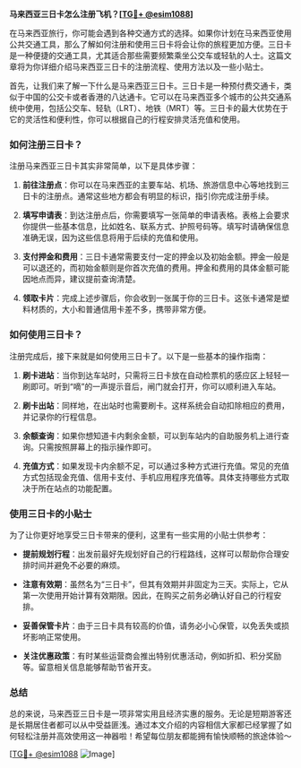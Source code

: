 **马来西亚三日卡怎么注册飞机？[[TG💪+ @esim1088](https://t.me/s/esim1088)]**

在马来西亚旅行，你可能会遇到各种交通方式的选择。如果你计划在马来西亚使用公共交通工具，那么了解如何注册和使用三日卡将会让你的旅程更加方便。三日卡是一种便捷的交通工具，尤其适合那些需要频繁乘坐公交车或轻轨的人士。这篇文章将为你详细介绍马来西亚三日卡的注册流程、使用方法以及一些小贴士。

首先，让我们来了解一下什么是马来西亚三日卡。三日卡是一种预付费交通卡，类似于中国的公交卡或者香港的八达通卡。它可以在马来西亚多个城市的公共交通系统中使用，包括公交车、轻轨（LRT）、地铁（MRT）等。三日卡的最大优势在于它的灵活性和便利性，你可以根据自己的行程安排灵活充值和使用。

### 如何注册三日卡？

注册马来西亚三日卡其实非常简单，以下是具体步骤：

1. **前往注册点**：你可以在马来西亚的主要车站、机场、旅游信息中心等地找到三日卡的注册点。通常这些地方都会有明显的标识，指引你完成注册手续。

2. **填写申请表**：到达注册点后，你需要填写一张简单的申请表格。表格上会要求你提供一些基本信息，比如姓名、联系方式、护照号码等。填写时请确保信息准确无误，因为这些信息将用于后续的充值和使用。

3. **支付押金和费用**：三日卡通常需要支付一定的押金以及初始金额。押金一般是可以退还的，而初始金额则是你首次充值的费用。押金和费用的具体金额可能因地点而异，建议提前查询清楚。

4. **领取卡片**：完成上述步骤后，你会收到一张属于你的三日卡。这张卡通常是塑料材质的，大小和普通信用卡差不多，携带非常方便。

### 如何使用三日卡？

注册完成后，接下来就是如何使用三日卡了。以下是一些基本的操作指南：

1. **刷卡进站**：当你到达车站时，只需将三日卡放在自动检票机的感应区上轻轻一刷即可。听到“嘀”的一声提示音后，闸门就会打开，你可以顺利进入车站。

2. **刷卡出站**：同样地，在出站时也需要刷卡。这样系统会自动扣除相应的费用，并记录你的行程信息。

3. **余额查询**：如果你想知道卡内剩余金额，可以到车站内的自助服务机上进行查询。只需按照屏幕上的指示操作即可。

4. **充值方式**：如果发现卡内余额不足，可以通过多种方式进行充值。常见的充值方式包括现金充值、信用卡支付、手机应用程序充值等。具体支持哪些方式取决于所在站点的功能配置。

### 使用三日卡的小贴士

为了让你更好地享受三日卡带来的便利，这里有一些实用的小贴士供参考：

- **提前规划行程**：出发前最好先规划好自己的行程路线，这样可以帮助你合理安排时间并避免不必要的麻烦。
  
- **注意有效期**：虽然名为“三日卡”，但其有效期并非固定为三天。实际上，它从第一次使用开始计算有效期限。因此，在购买之前务必确认好自己的行程安排。

- **妥善保管卡片**：由于三日卡具有较高的价值，请务必小心保管，以免丢失或损坏影响正常使用。

- **关注优惠政策**：有时某些运营商会推出特别优惠活动，例如折扣、积分奖励等。留意相关信息能够帮助节省开支。

### 总结

总的来说，马来西亚三日卡是一项非常实用且经济实惠的服务。无论是短期游客还是长期居住者都可以从中受益匪浅。通过本文介绍的内容相信大家都已经掌握了如何轻松注册并高效使用这一神器啦！希望每位朋友都能拥有愉快顺畅的旅途体验～

[[TG💪+ @esim1088](https://t.me/s/esim1088) ![Image](https://i.postimg.cc/4NQfJmqS/Snipaste-2025-05-13-00-14-12.png)]